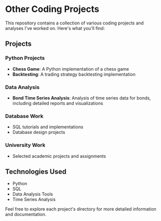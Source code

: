 # Other Coding Projects

This repository contains a collection of various coding projects and analyses I've worked on. Here's what you'll find:

## Projects

### Python Projects
- **Chess Game**: A Python implementation of a chess game
- **Backtesting**: A trading strategy backtesting implementation

### Data Analysis
- **Bond Time Series Analysis**: Analysis of time series data for bonds, including detailed reports and visualizations

### Database Work
- SQL tutorials and implementations
- Database design projects

### University Work
- Selected academic projects and assignments

## Technologies Used
- Python
- SQL
- Data Analysis Tools
- Time Series Analysis

Feel free to explore each project's directory for more detailed information and documentation. 